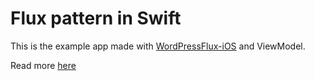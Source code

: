 # Flux pattern in Swift

This is the example app made with [WordPressFlux-iOS](https://github.com/wordpress-mobile/WordPressFlux-iOS) and ViewModel.

Read more [here](https://swiftandpizza.com/flux-in-swift/)
